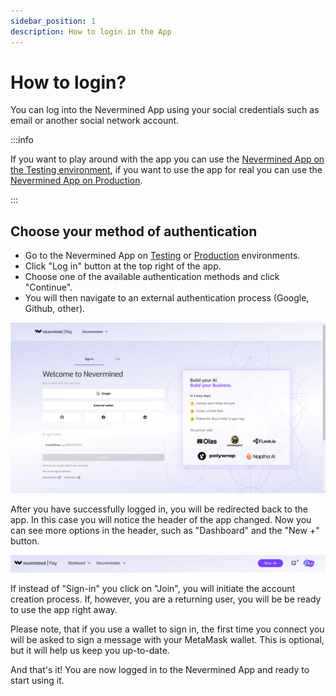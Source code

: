```yaml
---
sidebar_position: 1
description: How to login in the App
---
```


# How to login?

You can log into the Nevermined App using your social credentials such as email or another social network account.

:::info

If you want to play around with the app you can use the <ins>[Nevermined App on the Testing environment](https://testing.nevermined.app/)</ins>, if you want to use the app for real you can use the <ins>[Nevermined App on Production](https://nevermined.app/)</ins>.

:::

## Choose your method of authentication

- Go to the Nevermined App on <ins>[Testing](https://testing.nevermined.app/)</ins> or <ins>[Production](https://nevermined.app/)</ins> environments.
- Click "Log in" button at the top right of the app.
- Choose one of the available authentication methods and click "Continue".
- You will then navigate to an external authentication process (Google, Github, other).

<p align="center"><img src="/images/tutorials/web2auth/login-modal.png" /></p>

After you have successfully logged in, you will be redirected back to the app. In this case you will notice the header of the app changed. Now you can see more options in the header, such as "Dashboard" and the "New +" button.

<p align="center"><img src="/images/tutorials/web2auth/user_logged_in_header.png" /></p>

If instead of "Sign-in" you click on "Join", you will initiate the account creation process. If, however, you are a returning user, you will be be ready to use the app right away.

Please note, that if you use a wallet to sign in, the first time you connect you will be asked to sign a message with your MetaMask wallet. This is optional, but it will help us keep you up-to-date.

And that's it! You are now logged in to the Nevermined App and ready to start using it.
